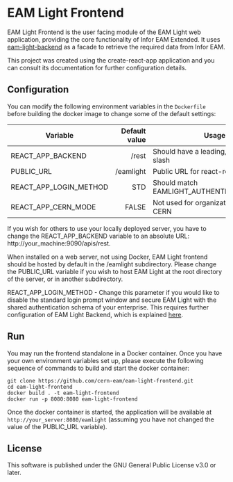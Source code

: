 # EAM Light Frontend
EAM Light Frontend is the user facing module of the EAM Light web application, providing the core functionality of Infor EAM Extended. It uses [eam-light-backend](https://github.com/cern-eam/eam-light-backend) as a facade to retrieve the required data from Infor EAM.

This project was created using the create-react-app application and you can consult its documentation for further configuration details. 

## Configuration
You can modify the following environment variables in the `Dockerfile` before building the docker image to change some of the default settings:

| Variable               | Default value | Usage                                        |
| ---------------------- |--------------:| -------------------------------------------- |
| REACT_APP_BACKEND      | /rest         | Should have a leading, but no trailing slash |
| PUBLIC_URL             | /eamlight     | Public URL for react-router-dom              |
| REACT_APP_LOGIN_METHOD | STD           | Should match EAMLIGHT_AUTHENTICATION_MODE    |
| REACT_APP_CERN_MODE    | FALSE         | Not used for organizations outside CERN      |

If you wish for others to use your locally deployed server, you have to change the REACT_APP_BACKEND variable to an absolute URL: http://your_machine:9090/apis/rest.

When installed on a web server, not using Docker, EAM Light frontend should be hosted by default in the /eamlight subdirectory. Please change the PUBLIC_URL variable if you wish to host EAM Light at the root directory of the server, or in another subdirectory.

REACT_APP_LOGIN_METHOD - Change this parameter if you would like to disable the standard login prompt window and secure EAM Light with the shared authentication schema of your enterprise. This requires further configuration of EAM Light Backend, which is explained [here](https://github.com/cern-eam/eam-light-backend).

## Run
You may run the frontend standalone in a Docker container. Once you have your own environment variables set up, please execute the following sequence of commands to build and start the docker container:
```
git clone https://github.com/cern-eam/eam-light-frontend.git
cd eam-light-frontend
docker build . -t eam-light-frontend
docker run -p 8080:8080 eam-light-frontend
``` 

Once the docker container is started, the application will be available at `http://your_server:8080/eamlight` (assuming you have not changed the value of the PUBLIC_URL variable). 

## License
This software is published under the GNU General Public License v3.0 or later.